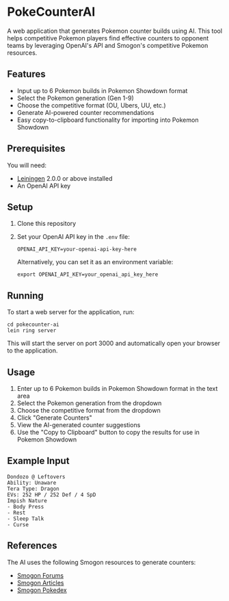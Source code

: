 # PokeCounterAI

A web application that generates Pokemon counter builds using AI. This tool helps competitive Pokemon players find effective counters to opponent teams by leveraging OpenAI's API and Smogon's competitive Pokemon resources.

## Features

- Input up to 6 Pokemon builds in Pokemon Showdown format
- Select the Pokemon generation (Gen 1-9)
- Choose the competitive format (OU, Ubers, UU, etc.)
- Generate AI-powered counter recommendations
- Easy copy-to-clipboard functionality for importing into Pokemon Showdown

## Prerequisites

You will need:
- [Leiningen][] 2.0.0 or above installed
- An OpenAI API key

[leiningen]: https://github.com/technomancy/leiningen

## Setup

1. Clone this repository
2. Set your OpenAI API key in the `.env` file:
   ```
   OPENAI_API_KEY=your-openai-api-key-here
   ```

   Alternatively, you can set it as an environment variable:
   ```
   export OPENAI_API_KEY=your_openai_api_key_here
   ```

## Running

To start a web server for the application, run:

```
cd pokecounter-ai
lein ring server
```

This will start the server on port 3000 and automatically open your browser to the application.

## Usage

1. Enter up to 6 Pokemon builds in Pokemon Showdown format in the text area
2. Select the Pokemon generation from the dropdown
3. Choose the competitive format from the dropdown
4. Click "Generate Counters"
5. View the AI-generated counter suggestions
6. Use the "Copy to Clipboard" button to copy the results for use in Pokemon Showdown

## Example Input

```
Dondozo @ Leftovers
Ability: Unaware
Tera Type: Dragon
EVs: 252 HP / 252 Def / 4 SpD
Impish Nature
- Body Press
- Rest
- Sleep Talk
- Curse
```

## References

The AI uses the following Smogon resources to generate counters:
- [Smogon Forums](https://www.smogon.com/forums/)
- [Smogon Articles](https://www.smogon.com/articles/)
- [Smogon Pokedex](https://www.smogon.com/dex/sv/pokemon/)
